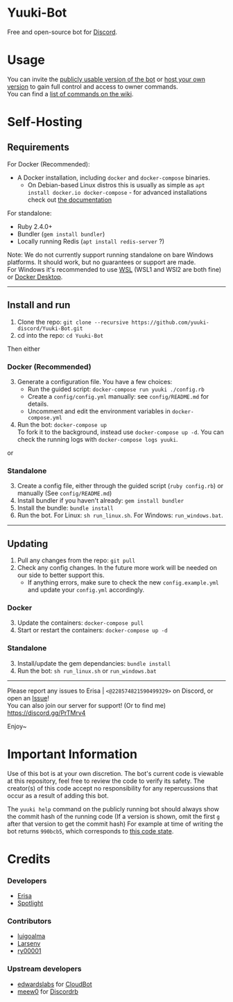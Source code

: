 # Yuuki-Bot
Free and open-source bot for [Discord](https://discordapp.com).

# Usage
You can invite the [publicly usable version of the bot](https://erisa.link/yuukibot) or [host your own version](#self-hosting) to gain full control and access to owner commands.  
You can find a [list of commands on the wiki](https://github.com/Yuuki-Discord/Yuuki-Bot/wiki).

# Self-Hosting

## Requirements

For Docker (Recommended):
- A Docker installation, including `docker` and `docker-compose` binaries.
  - On Debian-based Linux distros this is usually as simple as `apt install docker.io docker-compose` - for advanced installations check out [the documentation](https://docs.docker.com/engine/install)

For standalone:
- Ruby 2.4.0+
- Bundler (`gem install bundler`)
- Locally running Redis (`apt install redis-server` ?)

Note: We do not currently support running standalone on bare Windows platforms. It should work, but no guarantees or support are made.  
For Windows it's recommended to use [WSL](https://docs.microsoft.com/en-us/windows/wsl/about) (WSL1 and WSl2 are both fine) or [Docker Desktop](https://docs.docker.com/docker-for-windows/install/).  


---
## Install and run
1. Clone the repo: `git clone --recursive https://github.com/yuuki-discord/Yuuki-Bot.git`
2. cd into the repo: `cd Yuuki-Bot`

Then either
### Docker (Recommended)
3. Generate a configuration file. You have a few choices:
    - Run the guided script: `docker-compose run yuuki ./config.rb`
    - Create a `config/config.yml` manually: see `config/README.md` for details.
    - Uncomment and edit the environment variables in `docker-compose.yml`
4. Run the bot: `docker-compose up`  
To fork it to the background, instead use `docker-compose up -d`. You can check the running logs with `docker-compose logs yuuki`.

or 
### Standalone
3. Create a config file, either through the guided script (`ruby config.rb`) or manually (See `config/README.md`)
4. Install bundler if you haven't already: `gem install bundler`
5. Install the bundle: `bundle install`
6. Run the bot. For Linux: `sh run_linux.sh`. For Windows: `run_windows.bat`.
---

## Updating
1. Pull any changes from the repo: `git pull`
2. Check any config changes. In the future more work will be needed on our side to better support this.  
    - If anything errors, make sure to check the new `config.example.yml` and update your `config.yml` accordingly.

### Docker
3. Update the containers: `docker-compose pull`
4. Start or restart the containers: `docker-compose up -d`

### Standalone
3. Install/update the gem dependancies: `bundle install`
4. Run the bot: `sh run_linux.sh` or `run_windows.bat`
---

Please report any issues to Erisa | `<@228574821590499329>` on Discord, or open an [Issue](https://github.com/yuuki-discord/Yuuki-Bot/issues)! <br />
You can also join our server for support! (Or to find me) https://discord.gg/PrTMrv4 <br />

Enjoy~  

# Important Information
Use of this bot is at your own discretion. The bot's current code is viewable at this repository, feel free to review the code to verify its safety.
The creator(s) of this code accept no responsibility for any repercussions that occur as a result of adding this bot.

The `yuuki help` command on the publicly running bot should always show the commit hash of the running code (If a version is shown, omit the first `g` after that version to get the commit hash) For example at time of writing the bot returns `990bcb5`, which corresponds to [this code state](https://github.com/Yuuki-Discord/Yuuki-Bot/tree/990bcb55b4a06049db59bb08f16ad582315979bc).

# Credits

### Developers
- [Erisa](https://github.com/Erisa)
- [Spotlight](https://github.com/spotlightishere)

### Contributors
- [luigoalma](https://github.com/luigoalma)
- [Larsenv](https://github.com/Larsenv)
- [ry00001](https://github.com/ry00001)

### Upstream developers
- [edwardslabs](https://github.com/edwardslabs) for [CloudBot](https://github.com/edwardslabs/CloudBot/)
- [meew0](https://github.com/meew0/) for [Discordrb](https://github.com/meew0/discordrb)
